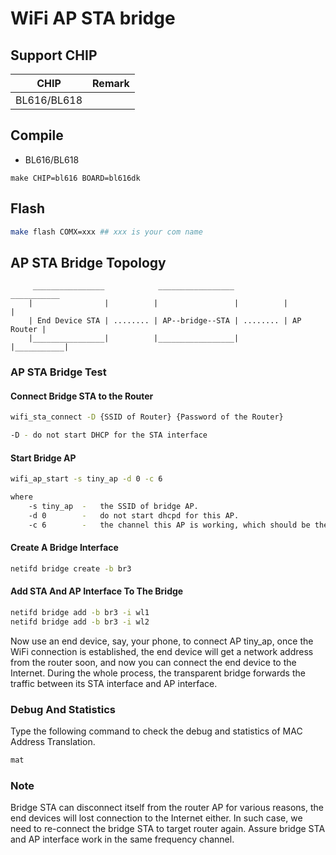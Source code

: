 # WiFi AP STA bridge

## Support CHIP

|      CHIP        | Remark |
|:----------------:|:------:|
|BL616/BL618       |        |

## Compile

- BL616/BL618

```
make CHIP=bl616 BOARD=bl616dk
```

## Flash

```bash
make flash COMX=xxx ## xxx is your com name
```

## AP STA Bridge Topology

```             
     ________________            _________________            ___________
    |                |          |                 |          |           |
    | End Device STA | ........ | AP--bridge--STA | ........ | AP Router |
    |________________|          |_________________|          |___________|
```

### AP STA Bridge Test

#### Connect Bridge STA to the Router
```bash
wifi_sta_connect -D {SSID of Router} {Password of the Router}

-D - do not start DHCP for the STA interface
```

#### Start Bridge AP

```bash
wifi_ap_start -s tiny_ap -d 0 -c 6

where
    -s tiny_ap  -   the SSID of bridge AP.
    -d 0        -   do not start dhcpd for this AP. 
    -c 6        -   the channel this AP is working, which should be the same with that of STA interface.
```

#### Create A Bridge Interface

```bash
netifd bridge create -b br3
```

#### Add STA And AP Interface To The Bridge

```bash
netifd bridge add -b br3 -i wl1
netifd bridge add -b br3 -i wl2
```

Now use an end device, say, your phone, to connect AP tiny_ap, once the WiFi connection is established, the end device will get a network address from the router soon, and now you can connect the end device to the Internet. During the whole process, the transparent bridge forwards the traffic between its STA interface and AP interface.

### Debug And Statistics
Type the following command to check the debug and statistics of MAC Address Translation.
```bash
mat
```

### Note
Bridge STA can disconnect itself from the router AP for various reasons, the end devices will lost connection to the Internet either. In such case, we need to re-connect the bridge STA to target router again.
Assure bridge STA and AP interface work in the same frequency channel.
